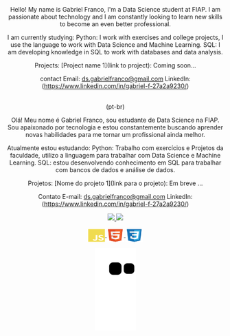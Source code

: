 <div align="center">
Hello! My name is Gabriel Franco, I'm a Data Science student at FIAP. I am passionate about technology and I am constantly looking to learn new skills to become an even better professional.

I am currently studying:
Python: I work with exercises and college projects, I use the language to work with Data Science and Machine Learning.
SQL: I am developing knowledge in SQL to work with databases and data analysis.

Projects:
[Project name 1](link to project): Coming soon...

contact
Email: ds.gabrielfranco@gmail.com
LinkedIn: (https://www.linkedin.com/in/gabriel-f-27a2a9230/)

<br>
(pt-br)

Olá! Meu nome é Gabriel Franco, sou estudante de Data Science na FIAP. Sou apaixonado por tecnologia e estou constantemente buscando aprender novas habilidades para me tornar um profissional ainda melhor.

Atualmente estou estudando: 
Python: Trabalho com exercícios e Projetos da faculdade, utilizo a linguagem para trabalhar com Data Science e Machine Learning.
SQL: estou desenvolvendo conhecimento em SQL para trabalhar com bancos de dados e análise de dados.

Projetos:
[Nome do projeto 1](link para o projeto): Em breve ...

Contato
E-mail: ds.gabrielfranco@gmail.com
LinkedIn: (https://www.linkedin.com/in/gabriel-f-27a2a9230/)
  
</div>
<div align="center">
  <a href="https://github.com/GabrieloFranco">

  <img height="125px" src="https://github-readme-stats.vercel.app/api?username=GabrieloFranco&show_icons=true&theme=dark&include_all_commits=true&count_private=true"/>
  <img height="125px" src="https://github-readme-stats.vercel.app/api/top-langs/?username=GabrieloFranco&layout=compact&langs_count=7&theme=dark"/>
 
</div>
  
<div style="display: inline_block" align="center"><br>
    
  <img align="center" alt="Gabriel-Js" height="30" width="40" src="https://raw.githubusercontent.com/devicons/devicon/master/icons/javascript/javascript-plain.svg">
  <!--<img align="center" alt="Gabriel-Ts" height="30" width="40" src="https://raw.githubusercontent.com/devicons/devicon/master/icons/typescript/typescript-plain.svg">-->
  <!--<img align="center" alt="Gabriel-React" height="30" width="40" src="https://raw.githubusercontent.com/devicons/devicon/master/icons/react/react-original.svg">>-->
  <img align="center" alt="Gabriel-HTML" height="30" width="40" src="https://raw.githubusercontent.com/devicons/devicon/master/icons/html5/html5-original.svg">
  <img align="center" alt="Gabriel-CSS" height="30" width="40" src="https://raw.githubusercontent.com/devicons/devicon/master/icons/css3/css3-original.svg">
  <!--<img align="center" alt="Gabriel-Python" height="30" width="40" src="https://raw.githubusercontent.com/devicons/devicon/master/icons/python/python-original.svg">>-->
  <!--<img align="center" alt="Gabriel-Csharp" height="30" width="40" src="https://raw.githubusercontent.com/devicons/devicon/master/icons/csharp/csharp-original.svg">>-->
  
 ![snake gif](https://github.com/GabrieloFranco/GabrieloFranco/blob/output/github-contribution-grid-snake.svg)

    
</div>
  
 
